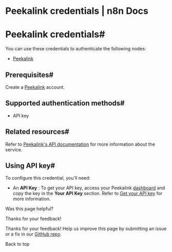 # Peekalink credentials | n8n Docs

[ ](https://github.com/n8n-io/n8n-docs/edit/main/docs/integrations/builtin/credentials/peekalink.md "Edit this page")

# Peekalink credentials#

You can use these credentials to authenticate the following nodes:

  * [Peekalink](../../app-nodes/n8n-nodes-base.peekalink/)

## Prerequisites#

Create a [Peekalink](https://www.peekalink.io/) account.

## Supported authentication methods#

  * API key

## Related resources#

Refer to [Peekalink's API documentation](https://docs.peekalink.io/) for more information about the service.

## Using API key#

To configure this credential, you'll need:

  * An **API Key** : To get your API key, access your Peekalink [dashboard](https://www.peekalink.io/app/overview) and copy the key in the **Your API Key** section. Refer to [Get your API key](https://docs.peekalink.io/setup#get-your-api-key) for more information.

Was this page helpful? 

Thanks for your feedback! 

Thanks for your feedback! Help us improve this page by submitting an issue or a fix in our [GitHub repo](https://github.com/n8n-io/n8n-docs). 

Back to top